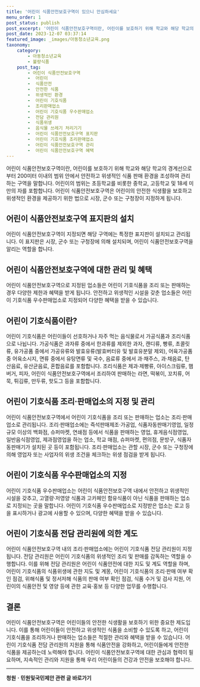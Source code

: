 ```yaml
---
title: '어린이 식품안전보호구역이 있으니 안심하세요'
menu_order: 1
post_status: publish
post_excerpt: '어린이 식품안전보호구역이란, 어린이를 보호하기 위해 학교와 해당 학교의 경계선으로부터 200미터 이내의 범위 안에서 안전하고 위생적인 식품 판매 환경을 조성하여 관리하는 구역을 말합니다. 어린이의 범위는 초등학교를 비롯한 중학교, 고등학교 및 18세 미만의 자를 포함합니다. 어린이 식품안전보호구역은 어린이의 안전한 식생활을 보호하고 위생적인 환경을 제공하기 위한 법으로 시장, 군수 또는 구청장이 지정하게 됩니다.'
post_date: 2023-12-07 03:37:14
featured_image: _images/아동청소년교육.png
taxonomy:
    category:
        - 아동청소년교육
        - 불량식품
    post_tag:
        - 어린이 식품안전보호구역
        -  어린이
        -  식품안전
        -  안전한 식품
        -  위생적인 환경
        -  어린이 기호식품
        -  조리판매업소
        -  어린이 기호식품 우수판매업소
        -  전담 관리원
        -  식품위생
        -  음식물 쓰레기 처리기기
        -  어린이 식품안전보호구역 표지판
        -  어린이 기호식품 조리판매업소
        -  어린이 식품안전보호구역 관리
        -  어린이 식품안전보호구역 혜택
---
```



어린이 식품안전보호구역이란, 어린이를 보호하기 위해 학교와 해당 학교의 경계선으로부터 200미터 이내의 범위 안에서 안전하고 위생적인 식품 판매 환경을 조성하여 관리하는 구역을 말합니다. 어린이의 범위는 초등학교를 비롯한 중학교, 고등학교 및 18세 미만의 자를 포함합니다. 어린이 식품안전보호구역은 어린이의 안전한 식생활을 보호하고 위생적인 환경을 제공하기 위한 법으로 시장, 군수 또는 구청장이 지정하게 됩니다.

## 어린이 식품안전보호구역 표지판의 설치

어린이 식품안전보호구역이 지정되면 해당 구역에는 특정한 표지판이 설치되고 관리됩니다. 이 표지판은 시장, 군수 또는 구청장에 의해 설치되며, 어린이 식품안전보호구역을 알리는 역할을 합니다.

## 어린이 식품안전보호구역에 대한 관리 및 혜택

어린이 식품안전보호구역으로 지정된 업소들은 어린이 기호식품을 조리 또는 판매하는 경우 다양한 제한과 혜택을 받게 됩니다. 안전하고 위생적인 시설을 갖춘 업소들은 어린이 기호식품 우수판매업소로 지정되어 다양한 혜택을 받을 수 있습니다.

## 어린이 기호식품이란?

어린이 기호식품은 어린이들이 선호하거나 자주 먹는 음식물로서 가공식품과 조리식품으로 나뉩니다. 가공식품은 과자류 중에서 한과류를 제외한 과자, 캔디류, 빵류, 초콜릿류, 유가공품 중에서 가공유류와 발효유류(발효버터유 및 발효유분말 제외), 어육가공품 중 어육소시지, 면류 중에서 유탕면류 및 국수, 음료류 중에서 과·채주스, 과·채음료, 탄산음료, 유산균음료, 혼합음료를 포함합니다. 조리식품은 제과·제빵류, 아이스크림류, 햄버거, 피자, 어린이 식품안전보호구역에서 조리하여 판매하는 라면, 떡볶이, 꼬치류, 어묵, 튀김류, 만두류, 핫도그 등을 포함합니다.

## 어린이 기호식품 조리·판매업소의 지정 및 관리

어린이 식품안전보호구역에서 어린이 기호식품을 조리 또는 판매하는 업소는 조리·판매업소로 관리됩니다. 조리·판매업소에는 즉석판매제조·가공업, 식품자동판매기영업, 일정 규모 이상의 백화점, 슈퍼마켓, 연쇄점 등에서 식품을 판매하는 영업, 휴게음식점영업, 일반음식점영업, 제과점영업을 하는 업소, 학교 매점, 슈퍼마켓, 편의점, 문방구, 식품자동판매기가 설치된 곳 등이 포함됩니다. 조리·판매업소는 관할 시장, 군수 또는 구청장에 의해 영업자 또는 사업자의 위생 조건을 체크하는 위생 점검을 받게 됩니다.

## 어린이 기호식품 우수판매업소의 지정

어린이 기호식품 우수판매업소는 어린이 식품안전보호구역 내에서 안전하고 위생적인 시설을 갖추고, 고열량·저영양 식품과 고카페인 함유식품이 아닌 식품을 판매하는 업소로 지정되는 곳을 말합니다. 어린이 기호식품 우수판매업소로 지정받은 업소는 로고 등을 표시하거나 광고에 사용할 수 있으며, 다양한 혜택을 받을 수 있습니다. 

## 어린이 기호식품 전담 관리원에 의한 계도

어린이 식품안전보호구역 내의 조리·판매업소에는 어린이 기호식품 전담 관리원이 지정됩니다. 전담 관리원은 어린이 기호식품의 위생적인 조리 및 판매를 감독하는 역할을 수행합니다. 이를 위해 전담 관리원은 어린이 식품안전에 대한 지도 및 계도 역할을 하며, 어린이 기호식품의 식품위생에 관한 지도 및 계몽, 어린이 기호식품의 조리·판매 여부 확인 점검, 위해식품 및 정서저해 식품의 판매 여부 확인 점검, 식품 수거 및 검사 지원, 어린이의 식품안전 및 영양 등에 관한 교육·홍보 등 다양한 업무를 수행합니다.

## 결론

어린이 식품안전보호구역은 어린이들의 안전한 식생활을 보호하기 위한 중요한 제도입니다. 이를 통해 어린이들이 안전하고 위생적인 식품을 소비할 수 있도록 하고, 어린이 기호식품을 조리하거나 판매하는 업소들은 적절한 관리와 혜택을 받을 수 있습니다. 어린이 기호식품 전담 관리원의 지원을 통해 식품안전을 강화하고, 어린이들에게 안전한 식품을 제공하는데 노력해야 합니다. 어린이 식품안전보호구역에 대한 관심과 협력이 필요하며, 지속적인 관리와 지원을 통해 우리 어린이들의 건강과 안전을 보호해야 합니다.
<!-- wp:separator -->
<hr class="wp-block-separator has-alpha-channel-opacity"/>
<!-- /wp:separator -->

<!-- wp:group {"backgroundColor":"base","layout":{"type":"constrained"}} -->
<div class="wp-block-group has-base-background-color has-background"><!-- wp:paragraph {"align":"center","fontSize":"medium"} -->
<p class="has-text-align-center has-large-font-size"><strong>청원ㆍ민원및국민제안 관련 글 바로가기</strong></p>
<!-- /wp:paragraph -->


<!-- wp:latest-posts
{"categories":[{"id":7340,"count":19,"description":"","link":"https://uknowlaw.com/category/%ec%b2%ad%ec%9b%90%e3%86%8d%eb%af%bc%ec%9b%90%eb%b0%8f%ea%b5%ad%eb%af%bc%ec%a0%9c%ec%95%88/","name":"청원ㆍ민원및국민제안","slug":"청원ㆍ민원및국민제안","taxonomy":"category","parent":0,"meta":[],"_links":{"self":[{"href":"https://uknowlaw.com/wp-json/wp/v2/categories/7340"}],"collection":[{"href":"https://uknowlaw.com/wp-json/wp/v2/categories"}],"about":[{"href":"https://uknowlaw.com/wp-json/wp/v2/taxonomies/category"}],"wp:post_type":[{"href":"https://uknowlaw.com/wp-json/wp/v2/posts?categories=7340"}],"curies":[{"name":"wp","href":"https://api.w.org/{rel}","templated":true}]}}],"postsToShow":100,"excerptLength":28,"postLayout":"grid","columns":2,"featuredImageAlign":"left","featuredImageSizeSlug":"large","fontSize":"small"} /--></div>
<!-- /wp:group -->